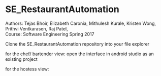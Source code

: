 # SE_RestaurantAutomation
Authors: Tejas Bhoir, Elizabeth Caronia, Mithulesh Kurale, Kristen Wong, Prithvi Ventkarasen, Raj Patel,  
Course: Software Engineering
Spring 2017

Clone the SE_RestaurantAutomation repository into your file explorer

for the chef/ bartender view:
open the interface in android studio as an existing project

for the hostess view:
